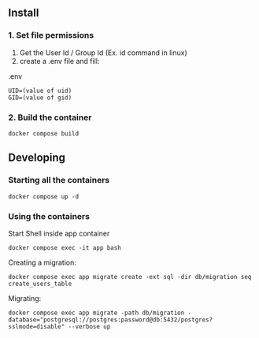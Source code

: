 
## Install

### 1. Set file permissions

1. Get the User Id / Group Id (Ex. id command in linux)
2. create a .env file and fill: 

.env
```
UID=(value of uid)
GID=(value of gid)
```

### 2. Build the container
```
docker compose build
```


## Developing

### Starting all the containers

```
docker compose up -d
```

### Using the containers

Start Shell inside app container
```
docker compose exec -it app bash
```

Creating a migration:
```
docker compose exec app migrate create -ext sql -dir db/migration seq create_users_table
```

Migrating:
```
docker compose exec app migrate -path db/migration -database="postgresql://postgres:password@db:5432/postgres?sslmode=disable" --verbose up
```